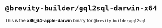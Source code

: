 # `@brevity-builder/gql2sql-darwin-x64`

This is the **x86_64-apple-darwin** binary for `@brevity-builder/gql2sql`
